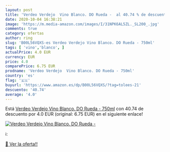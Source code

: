 ```yaml
---
layout: post
title: 'Verdeo Verdejo  Vino Blanco. DO Rueda -  al 40.74 % de descuento'
date: 2020-10-04 16:38:21
image: 'https://m.media-amazon.com/images/I/31NPK6AL5ZL._SL200_.jpg'
comments: true
category: ofertas
author: ring
slug: 'B00L56VQXS-es Verdeo Verdejo Vino Blanco. DO Rueda - 750ml'
tags: [ 'vino','blanco', ]
actualPrice: 4.0 EUR
currency: EUR
price: 4.0
comparePrice: 6.75 EUR
prodname: 'Verdeo Verdejo  Vino Blanco. DO Rueda - 750ml'
country: 'es'
flag: '🇪🇸'
buyurl: 'https://www.amazon.es/dp/B00L56VQXS/?tag=tolees-21'
descuento: '40.74'
average: '4.0'
---
```


Está [Verdeo Verdejo  Vino Blanco. DO Rueda - 750ml](https://www.amazon.es/dp/B00L56VQXS/?tag=tolees-21) con 40.74 de descuento por 4.0 EUR (original: 6.75 EUR) en el siguiente enlace!

[![Verdeo Verdejo  Vino Blanco. DO Rueda - ](https://m.media-amazon.com/images/I/31NPK6AL5ZL._SL200_.jpg)](https://www.amazon.es/dp/B00L56VQXS/?tag=tolees-21)

ℹ️:


[🛒 Ver la oferta!!](https://www.amazon.es/dp/B00L56VQXS/?tag=tolees-21)
